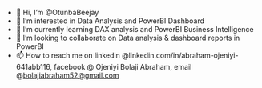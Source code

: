 - 👋 Hi, I’m @OtunbaBeejay
- 👀 I’m interested in Data Analysis and PowerBI Dashboard 
- 🌱 I’m currently learning DAX analysis and PowerBI Business Intelligence
- 💞️ I’m looking to collaborate on Data analysis & dashboard reports in PowerBI
- 📫 How to reach me on linkedin @linkedin.com/in/abraham-ojeniyi-641abb116, facebook @ Ojeniyi Bolaji Abraham, email @bolajiabraham52@gmail.com

<!---
OtunbaBeejay/OtunbaBeejay is a ✨ special ✨ repository because its `README.md` (this file) appears on your GitHub profile.
You can click the Preview link to take a look at your changes.
--->
